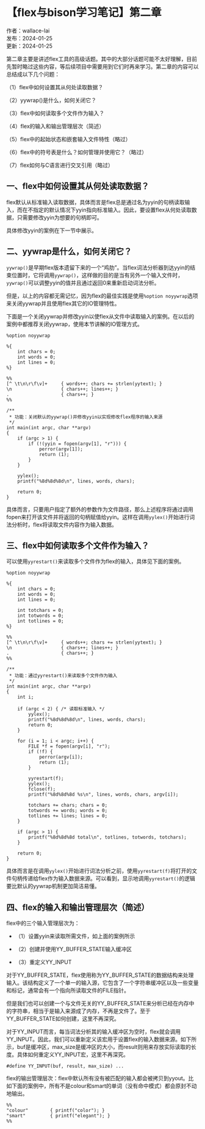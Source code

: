 # 【flex与bison学习笔记】第二章

作者：wallace-lai <br/>
发布：2024-01-25 <br/>
更新：2024-01-25 <br/>

第二章主要是讲述flex工具的高级话题。其中的大部分话题可能不太好理解，目前先暂时略过这些内容，等后续项目中需要用到它们时再来学习。第二章的内容可以总结成以下几个问题：

（1）flex中如何设置其从何处读取数据？

（2）yywrap()是什么，如何关闭它？

（3）flex中如何读取多个文件作为输入？

（4）flex的输入和输出管理层次（简述）

（5）flex中的起始状态和嵌套输入文件特性（略过）

（6）flex中的符号表是什么？如何管理并使用它？（略过）

（7）flex如何与C语言进行交叉引用（略过）

## 一、flex中如何设置其从何处读取数据？
flex默认从标准输入读取数据，具体而言是flex总是通过名为yyin的句柄读取输入，而在不指定的默认情况下yyin指向标准输入。因此，要设置flex从何处读取数据，只需要修改yyin为想要的句柄即可。

具体修改yyin的案例在下一节中展示。

## 二、yywrap是什么，如何关闭它？
`yywrap()`是早期flex版本遗留下来的一个“鸡肋”。当flex词法分析器到达yyin的结束位置时，它将调用`yywrap()`，这样做的目的是当有另外一个输入文件时，`yywrap()`可以调整yyin的值并且通过返回0来重新启动词法分析。

但是，以上的内容都无需记忆，因为flex的最佳实践是使用`%option noyywrap`选项来关闭yywrap并且使用flex其它的IO管理特性。

下面是一个关闭yywrap并修改yyin以使flex从文件中读取输入的案例。在以后的案例中都推荐关闭yywrap，使用本节讲解的IO管理方式。

```
%option noyywrap

%{
    int chars = 0;
    int words = 0;
    int lines = 0;
%}

%%
[^ \t\n\r\f\v]+     { words++; chars += strlen(yytext); }
\n                  { chars++; lines++; }
.                   { chars++; }
%%

/**
 * 功能：关闭默认的yywrap()并修改yyin以实现修改flex程序的输入来源
 */
int main(int argc, char **argv)
{
    if (argc > 1) {
        if (!(yyin = fopen(argv[1], "r"))) {
            perror(argv[1]);
            return (1);
        }
    }

    yylex();
    printf("%8d%8d%8d\n", lines, words, chars);

    return 0;
}
```

具体而言，只要用户指定了额外的参数作为文件路径，那么上述程序将通过调用fopen来打开该文件并将返回的句柄赋值给yyin。这样在调用`yylex()`开始进行词法分析时，flex将读取文件内容作为输入数据。

## 三、flex中如何读取多个文件作为输入？
可以使用`yyrestart()`来读取多个文件作为flex的输入，具体见下面的案例。

```
%option noyywrap

%{
    int chars = 0;
    int words = 0;
    int lines = 0;

    int totchars = 0;
    int totwords = 0;
    int totlines = 0;
%}

%%
[^ \t\n\r\f\v]+     { words++; chars += strlen(yytext); }
\n                  { chars++; lines++; }
.                   { chars++; }
%%

/**
 * 功能：通过yyrestart()来读取多个文件作为输入
 */
int main(int argc, char **argv)
{
    int i;

    if (argc < 2) { /* 读取标准输入 */
        yylex();
        printf("%8d%8d%8d\n", lines, words, chars);
        return 0;
    }

    for (i = 1; i < argc; i++) {
        FILE *f = fopen(argv[i], "r");
        if (!f) {
            perror(argv[i]);
            return (1);
        }

        yyrestart(f);
        yylex();
        fclose(f);
        printf("%8d%8d%8d %s\n", lines, words, chars, argv[i]);

        totchars += chars; chars = 0;
        totwords += words; words = 0;
        totlines += lines; lines = 0;
    }

    if (argc > 1) {
        printf("%8d%8d%8d total\n", totlines, totwords, totchars);
    }

    return 0;
}
```

具体而言是在调用`yylex()`开始进行词法分析之前，使用`yyrestart(f)`将打开的文件句柄传递给flex作为输入数据来源。可以看到，显示地调用`yyrestart()`的逻辑要比默认的yywrap机制更加简洁易懂。

## 四、flex的输入和输出管理层次（简述）
flex中的三个输入管理层次为：

- （1）设置yyin来读取所需文件，如上面的案例所示

- （2）创建并使用YY_BUFFER_STATE输入缓冲区

- （3）重定义YY_INPUT

对于YY_BUFFER_STATE，flex使用称为YY_BUFFER_STATE的数据结构来处理输入。该结构定义了一个单一的输入源，它包含了一个字符串缓冲区以及一些变量和标记，通常会有一个指向所读取文件的FILE指针。

但是我们也可以创建一个与文件无关的YY_BUFFER_STATE来分析已经在内存中的字符串，相当于是输入来源成了内存，不再是文件了。至于YY_BUFFER_STATE如何创建，这里不再深究。

对于YY_INPUT而言，每当词法分析其的输入缓冲区为空时，flex就会调用YY_INPUT。因此，我们可以重新定义该宏用于设置flex的输入数据来源。如下所示，buf是缓冲区，max_size是缓冲区的大小，而result则用来存放实际读取的长度。具体如何重定义YY_INPUT宏，这里不再深究。

```
#define YY_INPUT(buf, result, max_size) ...
```

flex的输出管理层次：flex中默认所有没有被匹配的输入都会被拷贝到yyout。比如下面的案例中，所有不是colour和smart的单词（没有命中模式）都会原封不动地输出。

```
%%
"colour"        { printf("color"); }
"smart"         { printf("elegant"); }
%%
```




